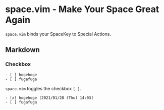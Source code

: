 # space.vim - Make Your Space Great Again

`space.vim` binds your SpaceKey to Special Actions.

## Markdown

### Checkbox

```
- [ ] hogehoge
- [ ] fugafuga
```

`space.vim` toggles the checkbox `[ ]`.

```
- [x] hogehoge [2021/01/28 (Thu) 14:03]
- [ ] fugafuga
```

